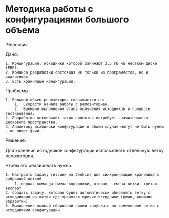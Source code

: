 # Методика работы с конфигурациями большого объема

!Черновик

Дано:

    1. Конфигурация, исходники которой занимают 3,5 гБ на жестком диске (ERP).
    2. Команда разработки состоящая не только из программстов, но и аналитиков.
    3. Есть хранилище конфигурации.

Проблемы:

    1. Большой объем репозитория сказывается на:
        1.  Скорости начала работы с репозиторием.
        2.  Времени выполнения этапа получения исходников в процессе тестирования.
    2. Разработка нескольких таких проектов потребует значительного дискового пространства.
    3. Аналитику исходники конфигурации в общем случае могут не быть нужны - он пишет фичи.

Решение:

Для хранения исходников конфигурации использовать отдельную ветку репозитория.

Чтобы это реализовать нужно:

    1. Настроить задачу гитсинк на Jenkins для синхронизации хранилища с выбранной веткой
        1. первая команда смена кодировки, вторая - смена ветки, третья - экспорт
    2. Создать задачу, которая будет автоматически обновлять ветку с исходниками из ветки где хранятся прочие исходники (фичи, внешние обработки)
    3. Выполнение полной сборочной линии запускать по изменениям ветки с исходниками конфигурации.